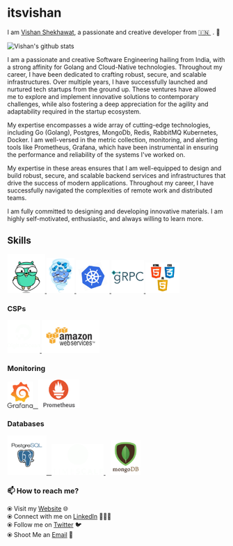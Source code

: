 # itsvishan

I am [Vishan Shekhawat](https://www.vishanshekhawat.com/), a passionate and creative developer from [🇮🇳 ](https://en.wikipedia.org/wiki/India)&nbsp;. 🎯 

![Vishan's github stats](https://github-readme-stats.vercel.app/api?username=vishanshekhawat&hide=issues&show_icons=true&theme=onedark)

I am a passionate and creative Software Engineering hailing from India, with a strong affinity for Golang and Cloud-Native technologies. Throughout my career, I have been dedicated to crafting robust, secure, and scalable infrastructures. Over multiple years, I have successfully launched and nurtured tech startups from the ground up. These ventures have allowed me to explore and implement innovative solutions to contemporary challenges, while also fostering a deep appreciation for the agility and adaptability required in the startup ecosystem. 

My expertise encompasses a wide array of cutting-edge technologies, including Go (Golang), Postgres, MongoDb, Redis, RabbitMQ Kubernetes, Docker. I am well-versed in the metric collection, monitoring, and alerting tools like Prometheus, Grafana, which have been instrumental in ensuring the performance and reliability of the systems I've worked on. 

My expertise in these areas ensures that I am well-equipped to design and build robust, secure, and scalable backend services and infrastructures that drive the success of modern applications. Throughout my career, I have successfully navigated the complexities of remote work and distributed teams.

I am fully committed to designing and developing innovative materials. I am highly self-motivated, enthusiastic, and always willing to learn more.

## Skills

<p float="left">
  <a href="https://golang.org/" target="_blank" >
    <img src="https://raw.githubusercontent.com/vishanshekhawat/itsvishan/master/assets/golang.gif"  height="90" />
  </a>
  <a href="https://www.docker.com/" target="_blank" >
    <img src="https://raw.githubusercontent.com/vishanshekhawat/itsvishan/master/assets/docker.gif"  height="80" /> 
  </a>
  <a href="https://kubernetes.io/" target="_blank" >
    <img src="https://raw.githubusercontent.com/vishanshekhawat/itsvishan/master/assets/k8s.gif"  height="75" />
  </a>
  <a href="https://grpc.io/" target="_blank" >
    <img src="https://raw.githubusercontent.com/vishanshekhawat/itsvishan/master/assets/grpc.gif"  height="75" />
  </a>
  <a href="https://www.w3.org/wiki/The_web_standards_model_-_HTML_CSS_and_JavaScript" target="_blank" >
    <img src="https://raw.githubusercontent.com/vishanshekhawat/itsvishan/master/assets/html-css-js.png" height="70" />
  </a>
 </p>
  
### CSPs
  
 <p float="left">
  <a href="https://bit.ly/2W7a91W" target="_blank" >
    <img src="https://raw.githubusercontent.com/vishanshekhawat/itsvishan/master/assets/do.gif"  height="75" />
  </a> 
  <a href="https://aws.amazon.com/" target="_blank" >
    <img src="https://raw.githubusercontent.com/vishanshekhawat/itsvishan/master/assets/aws.gif"  height="75" />
  </a>
 </p>
  
### Monitoring
  
 <p float="left">
  <a href="https://grafana.com/" target="_blank" >
    <img src="https://raw.githubusercontent.com/vishanshekhawat/itsvishan/master/assets/grafana.gif" height="60" />&nbsp;&nbsp;
  </a>
  <a href="https://prometheus.io/" target="_blank" >
    <img src="https://raw.githubusercontent.com/vishanshekhawat/itsvishan/master/assets/prometheus.gif" height="65" />
  </a>
</p>

### Databases
  
 <p float="left">
  <a href="https://www.postgresql.org/" target="_blank" >
    <img src="https://raw.githubusercontent.com/vishanshekhawat/itsvishan/master/assets/postgresql.gif" height="90" />&nbsp;&nbsp;
  </a>
  <a href="https://www.timescale.com/" target="_blank" >
    <img src="https://raw.githubusercontent.com/vishanshekhawat/itsvishan/master/assets/tsdb.gif" width="120" />
  </a>&nbsp;&nbsp;
  <a href="https://www.mongodb.com/" target="_blank" >
    <img src="https://raw.githubusercontent.com/vishanshekhawat/itsvishan/master/assets/mongo.gif" height="80" />
  </a>
</p>

### 📫 How to reach me? 

  ⦿ Visit my [Website](https://www.vishanshekhawat.com) 🌐 <br>
  ⦿ Connect with me on [LinkedIn](https://www.linkedin.com/in/vishanshekhawat/) 👨🏻‍💻 <br>
  ⦿ Follow me on [Twitter](https://twitter.com/VishnuSinghSh12) 🐦 <br>
  ⦿ Shoot Me an [Email](mailto:vishnsingh007@gmail.com) 💌 <br>